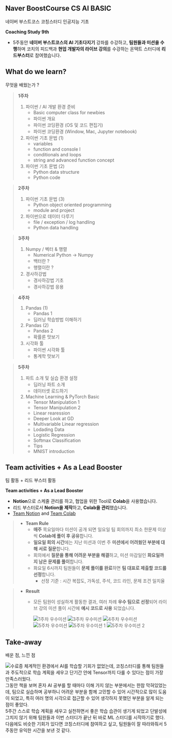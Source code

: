 ## Naver BoostCourse CS AI BASIC

네이버 부스트코스 코칭스터디 인공지능 기초 

**Coaching Study 9th**
- 5주동안 **네이버 부스트코스의 AI 기초다지기** 강좌를 수강하고, **팀원들과 미션을 수행**하며 코치의 피드백과 **현업 개발자의 라이브 강의**를 수강하는 온택트 스터디에 **리드부스터**로 참여했습니다.

## What do we learn?
무엇을 배웠는가 ?

> **1주차**
> 1. 파이썬 / AI 개발 환경 준비 
>     - Basic computer class for newbies
>     - 파이썬 개요
>     - 파이썬 코딩환경 (OS 및 코드 편집기)
>     - 파이썬 코딩환경 (Window, Mac, Jupyter notebook)
> 2. 파이썬 기초 문법 (1)
>     - variables
>     - function and console I
>     - conditionals and loops
>     - string and advanced function concept
> 3. 파이썬 기초 문법 (2)
>     - Python data structure
>     - Python code

> **2주차** 
> 
> 1. 파이썬 기초 문법 (3)
>     - Python object oriented programming
>     - module and project
> 2. 파이썬으로 데이터 다루기 
>     - file / exception / log handling
>     - Python data handling

> **3주차**  
> 
> 1. Numpy / 벡터 & 행렬
>     - Numerical Python → Numpy
>     - 백터란 ?
>     - 행렬이란 ?
> 2. 경사하강법
>     - 경사하강법 기초
>     - 경사하강법 응용

> **4주차**
> 
> 1. Pandas (1)
>     - Pandas 1
>     - 딥러닝 학습방법 이해하기
> 2. Pandas (2)
>     - Pandas 2
>     - 확률론 맛보기
> 3. 시각화 툴
>     - 파이썬 시각화 툴
>     - 통계학 맛보기

> **5주차** 
> 
> 1. 파트 소개 및 실습 환경 설정
>     - 딥러닝 파트 소개
>     - 데이터셋 로드하기
> 2. Machine Learning & PyTorch Basic
>     - Tensor Manipulation 1
>     - Tensor Manipulation 2
>     - Linear rearession
>     - Deeper Look at GD
>     - Multivariable Linear regression
>     - Lodading Data
>     - Logistic Regression
>     - Softmax Classification
>     - Tips
>     - MNIST introduction

## Team activities + As a Lead Booster
팀 활동 + 리드 부스터 활동 

**Team activities + As a Lead Booster**
- **Notion**으로 스케줄 관리를 하고, 협업을 위한 Tool로 **Colab**을 사용했습니다.
- 리드 부스터로서 **Notion을 제작**하고, **Colab을 관리**했습니다.
- <a href = "https://www.notion.so/Naver-BoostCourse-CS-AI-BASIC-b4b5f96f8a5b4a398ebb421f092559b9?pvs=4#82cb0de26dd8427ca0824b1616ec7d9e">Team Notion</a> and <a href = "https://drive.google.com/drive/folders/1BAJhmyB44V2gWROrWZXB-Az3x6Z9HsZM">Team Colab</a>

> - **Team Rule**
>   - **매주** 목요일마다 미션이 공개 되면 일요일 팀 회의까지 최소 한문제 이상씩 **Colab에 풀이 후 공유**합니다. 
>   - **일요일 회의 시간**에는 지난 미션과 이번 주 **미션에서 어려웠던 부분에 대해 서로 질문**합니다. 
>   - 회의에서 **질문을 통해 어려운 부분을 해결**하고, 미션 마감일인 **화요일까지 남은 문제를 풀이**합니다. 
>   - 화요일 6시까지 팀원들이 **문제 풀이를 완료**하면 **팀 대표로 제출할 코드를 선정**합니다. 
>     - 선정 기준 : 시간 복잡도, 가독성, 주석, 코드 라인, 문제 조건 일치율

> - **Result**
>     - 모든 팀원이 성실하게 활동한 결과, 여러 차례 **우수 팀으로 선정**되어 라이브 강의 미션 풀이 시간에 **예시 코드로 사용** 되었습니다.
>         
>       <img src = "https://www.notion.so/image/https%3A%2F%2Fs3-us-west-2.amazonaws.com%2Fsecure.notion-static.com%2F7216757f-2394-4f90-8a8d-602952350a01%2F%25E1%2584%2589%25E1%2585%25B3%25E1%2584%258F%25E1%2585%25B3%25E1%2584%2585%25E1%2585%25B5%25E1%2586%25AB%25E1%2584%2589%25E1%2585%25A3%25E1%2586%25BA_2023-02-11_%25E1%2584%258B%25E1%2585%25A9%25E1%2584%258C%25E1%2585%25A5%25E1%2586%25AB_12.46.56.png?table=block&id=ddd48c86-0a2d-4656-a48d-780053657839&spaceId=457c8a2d-d67c-4ff7-815a-e0d5a9f35ece&width=1250&userId=d3b04982-e229-441a-a3f1-7ca2bf1fd6a0&cache=v2" alt = "1주차 우수미션" />
>       <img src = "https://www.notion.so/image/https%3A%2F%2Fs3-us-west-2.amazonaws.com%2Fsecure.notion-static.com%2F42a04f4a-e1b4-4576-83e4-5a34b4db4351%2F%25E1%2584%2589%25E1%2585%25B3%25E1%2584%258F%25E1%2585%25B3%25E1%2584%2585%25E1%2585%25B5%25E1%2586%25AB%25E1%2584%2589%25E1%2585%25A3%25E1%2586%25BA_2023-02-11_%25E1%2584%258B%25E1%2585%25A9%25E1%2584%258C%25E1%2585%25A5%25E1%2586%25AB_12.45.47.png?table=block&id=0e756e1e-30ef-43b2-99c3-da76c29b6bd4&spaceId=457c8a2d-d67c-4ff7-815a-e0d5a9f35ece&width=1250&userId=d3b04982-e229-441a-a3f1-7ca2bf1fd6a0&cache=v2" alt = "3주차 우수미션" />
>       <img src = "https://www.notion.so/image/https%3A%2F%2Fs3-us-west-2.amazonaws.com%2Fsecure.notion-static.com%2F8e891cad-7c3d-4f67-8a8e-4a282e5d69a0%2F%25E1%2584%2589%25E1%2585%25B3%25E1%2584%258F%25E1%2585%25B3%25E1%2584%2585%25E1%2585%25B5%25E1%2586%25AB%25E1%2584%2589%25E1%2585%25A3%25E1%2586%25BA_2023-02-17_%25E1%2584%258B%25E1%2585%25A9%25E1%2584%2592%25E1%2585%25AE_3.52.02.png?table=block&id=ffe37b0b-f0ef-4c6c-b283-483f6da9129d&spaceId=457c8a2d-d67c-4ff7-815a-e0d5a9f35ece&width=1250&userId=d3b04982-e229-441a-a3f1-7ca2bf1fd6a0&cache=v2" alt = "4주차 우수미션" />
>       <img src = "https://www.notion.so/image/https%3A%2F%2Fs3-us-west-2.amazonaws.com%2Fsecure.notion-static.com%2F5955c7af-5551-4f22-b97c-a5bcfc07a7be%2F%25EC%258A%25A4%25ED%2581%25AC%25EB%25A6%25B0%25EC%2583%25B7_2023-02-24_%25EC%2598%25A4%25ED%259B%2584_7.57.32.png?table=block&id=2992192b-ed5a-4ead-b45f-6512dd6309d2&spaceId=457c8a2d-d67c-4ff7-815a-e0d5a9f35ece&width=1250&userId=d3b04982-e229-441a-a3f1-7ca2bf1fd6a0&cache=v2" alt = "5주차 우수미션" />
>       <img src = "https://www.notion.so/image/https%3A%2F%2Fs3-us-west-2.amazonaws.com%2Fsecure.notion-static.com%2Ffbc4cfa7-5fd3-452f-a163-635f9017efe8%2F%25E1%2584%2589%25E1%2585%25B3%25E1%2584%258F%25E1%2585%25B3%25E1%2584%2585%25E1%2585%25B5%25E1%2586%25AB%25E1%2584%2589%25E1%2585%25A3%25E1%2586%25BA_2023-02-17_%25E1%2584%258B%25E1%2585%25A9%25E1%2584%2592%25E1%2585%25AE_8.32.16.png?table=block&id=e7fca0dd-bacc-4dc5-97bd-1a355629a8ed&spaceId=457c8a2d-d67c-4ff7-815a-e0d5a9f35ece&width=1250&userId=d3b04982-e229-441a-a3f1-7ca2bf1fd6a0&cache=v2" alt = "5주차 우수미션 1" />
>       <img src = "https://www.notion.so/image/https%3A%2F%2Fs3-us-west-2.amazonaws.com%2Fsecure.notion-static.com%2F2ba3e932-d99c-4e02-9a34-50f9e8d1bbaa%2F%25E1%2584%2589%25E1%2585%25B3%25E1%2584%258F%25E1%2585%25B3%25E1%2584%2585%25E1%2585%25B5%25E1%2586%25AB%25E1%2584%2589%25E1%2585%25A3%25E1%2586%25BA_2023-02-16_%25E1%2584%258B%25E1%2585%25A9%25E1%2584%2592%25E1%2585%25AE_8.45.35.png?table=block&id=65b5e9d3-fac3-46da-98b8-6ca6b589ea2c&spaceId=457c8a2d-d67c-4ff7-815a-e0d5a9f35ece&width=1250&userId=d3b04982-e229-441a-a3f1-7ca2bf1fd6a0&cache=v2" alt = "5주차 우수미션 2" />

## Take-away
배운 점, 느낀 점

<img src= "https://www.notion.so/image/https%3A%2F%2Fs3-us-west-2.amazonaws.com%2Fsecure.notion-static.com%2F7b9ad8e5-d273-47a5-a56b-981631f48a6f%2F%25E1%2584%2589%25E1%2585%25B3%25E1%2584%258F%25E1%2585%25B3%25E1%2584%2585%25E1%2585%25B5%25E1%2586%25AB%25E1%2584%2589%25E1%2585%25A3%25E1%2586%25BA_2023-03-02_%25E1%2584%258B%25E1%2585%25A9%25E1%2584%2592%25E1%2585%25AE_5.52.50.png?table=block&id=e6d47c14-1a6e-44f7-9a04-a45906708907&spaceId=457c8a2d-d67c-4ff7-815a-e0d5a9f35ece&width=1250&userId=d3b04982-e229-441a-a3f1-7ca2bf1fd6a0&cache=v2" alt="수료증" /> 
체계적인 환경에서 AI를 학습할 기회가 없었는데, 코칭스터디를 통해 팀원들과 주도적으로 학습 계획을 세우고 단기간 안에 Tensor까지 다룰 수 있다는 점이 가장 만족스러웠다. <br>
그동안 책을 보며 혼자 AI 공부를 할 때마다 이해 가지 않는 부분에서는 한참 막혀있었는데, 팀으로 실습하며 공부하니 어려운 부분을 함께 고민할 수 있어 시간적으로 많이 도움이 되었고, 특히 여러 명의 시각으로 접근할 수 있어 생각하지 못했던 부분을 알게 되는 점이 좋았다. <br>
5주간 스스로 학습 계획을 세우고 실천하면서 좋은 학습 습관이 생기게 되었고 단발성에 그치지 않기 위해 팀원들과 이번 스터디가 끝난 뒤 바로 ML 스터디를 시작하기로 했다. <br>
다음에도 비슷한 기회가 있다면 코칭스터디에 참여하고 싶고, 팀원들이 잘 따라와줘서 5주동안 유익한 시간을 보낸 것 같다.
